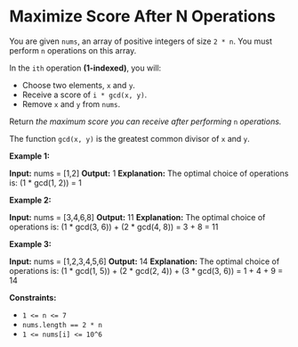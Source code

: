 # Maximize Score After N Operations

You are given `nums`, an array of positive integers of size `2 * n`. You must perform `n` operations on this array.

In the `ith` operation **(1-indexed)**, you will:

* Choose two elements, `x` and `y`.
* Receive a score of `i * gcd(x, y)`.
* Remove `x` and `y` from `nums`.

Return _the maximum score you can receive after performing_ `n` _operations._

The function `gcd(x, y)` is the greatest common divisor of `x` and `y`.

**Example 1:**

**Input:** nums = \[1,2\]
**Output:** 1
**Explanation:** The optimal choice of operations is:
(1 \* gcd(1, 2)) = 1

**Example 2:**

**Input:** nums = \[3,4,6,8\]
**Output:** 11
**Explanation:** The optimal choice of operations is:
(1 \* gcd(3, 6)) + (2 \* gcd(4, 8)) = 3 + 8 = 11

**Example 3:**

**Input:** nums = \[1,2,3,4,5,6\]
**Output:** 14
**Explanation:** The optimal choice of operations is:
(1 \* gcd(1, 5)) + (2 \* gcd(2, 4)) + (3 \* gcd(3, 6)) = 1 + 4 + 9 = 14

**Constraints:**

* `1 <= n <= 7`
* `nums.length == 2 * n`
* `1 <= nums[i] <= 10^6`
